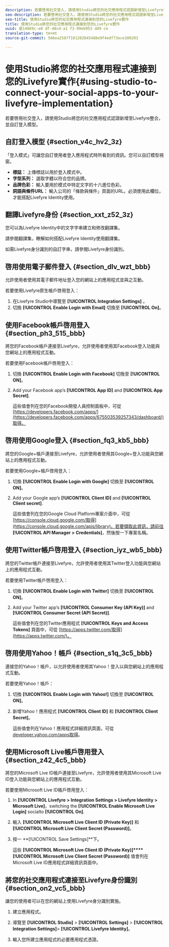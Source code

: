 ```yaml
---
description: 若要啓用社交登入，請使用Studio將您的社交應用程式認證新增至Livefyre整合，並自訂登入模型。
seo-description: 若要啓用社交登入，請使用Studio將您的社交應用程式認證新增至Livefyre整合，並自訂登入模型。
seo-title: 使用Studio將您的社交應用程式連接到您的Livefyre實作
title: 使用Studio將您的社交應用程式連接到您的Livefyre實作
uuid: 是14869c-e0 df-48cd-a1 f3-99eb953 dd9 ce
translation-type: tm+mt
source-git-commit: 566ea2587f101202045488e9f4edf73ece100293

---
```



# 使用Studio將您的社交應用程式連接到您的Livefyre實作{#using-studio-to-connect-your-social-apps-to-your-livefyre-implementation}

若要啓用社交登入，請使用Studio將您的社交應用程式認證新增至Livefyre整合，並自訂登入模型。

## 自訂登入模型 {#section_v4c_hv2_3z}

「登入模式」可讓您自訂使用者登入應用程式時所看到的資訊。您可以自訂模型視窗。

* **標誌：** 上傳標誌以用於登入模式中。
* **字型系列：** 選取字體以符合您的品牌。
* **品牌色彩：** 輸入要用於模式中特定文字的十六進位色彩。
* **詞語與條件URL：** 輸入公司的「條款與條件」頁面的URL。必須使用此欄位，才能搭配Livefyre Identity使用。

## 翻譯Livefyre身份 {#section_xxt_z52_3z}

您可以為Livefyre Identity中的文字字串建立和修改翻譯集。

請參閱翻譯集，瞭解如何搭配Livefyre Identity使用翻譯集。

如需Livefyre身分識別的自訂字串，請參閱Livefyre身份識別。

## 啓用使用電子郵件登入 {#section_dlv_wzt_bbb}

允許使用者使用其電子郵件地址登入您的網站上的應用程式並與之互動。

若要使用Livefyre原生帳戶啓用登入：

1. 在Livefyre Studio中導覽至 **[!UICONTROL Integration Settings]** 。
1. 切換 **[!UICONTROL Enable Login with Email]** 切換至 **[!UICONTROL On]**。

## 使用Facebook帳戶啓用登入 {#section_ph3_515_bbb}

將您的Facebook帳戶連接至Livefyre，允許使用者使用其Facebook登入功能與您網站上的應用程式互動。

若要使用Facebook帳戶啓用登入：

1. 切換 **[!UICONTROL Enable Login with Facebook]** 切換至 **[!UICONTROL ON]**。

1. Add your Facebook app’s **[!UICONTROL App ID]** and **[!UICONTROL App Secret]**.

   這些值會列在您的Facebook開發人員控制面板中，可從 [https://developers.facebook.com/apps/](https://developers.facebook.com/apps/675503539257343/dashboard/)取得。

## 啓用使用Google登入 {#section_fq3_kb5_bbb}

將您的Google+帳戶連接至Livefyre，允許使用者使用其Google+登入功能與您網站上的應用程式互動。

若要使用Google+帳戶啓用登入：

1. 切換 **[!UICONTROL Enable Login with Google]** 切換至 **[!UICONTROL ON]**。

1. Add your Google app’s **[!UICONTROL Client ID]** and **[!UICONTROL Client secret]**.

   這些值會列在您的Google Cloud Platform專案介面中，可從 [https://console.cloud.google.com/取得](https://console.cloud.google.com/apis/library)。若要擷取此資訊，請前往 **[!UICONTROL API Manager > Credentials]**，然後按一下專案名稱。

## 使用Twitter帳戶啓用登入 {#section_iyz_wb5_bbb}

將您的Twitter帳戶連接至Livefyre，允許使用者使用其Twitter登入功能與您網站上的應用程式互動。

若要使用Twitter帳戶啓用登入：

1. 切換 **[!UICONTROL Enable Login with Twitter]** 切換至 **[!UICONTROL ON]**。

1. Add your Twitter app’s **[!UICONTROL Consumer Key (API Key)]** and **[!UICONTROL Consumer Secret (API Secret)]**.

   這些值會列在您的Twitter應用程式 **[!UICONTROL Keys and Access Tokens]** 頁面中，可從 [https://apps.twitter.com/取得](https://apps.twitter.com/)。

## 啓用使用Yahoo！帳戶 {#section_s1q_3c5_bbb}

連接您的Yahoo！帳戶，以允許使用者使用其Yahoo！登入以與您網站上的應用程式互動。

若要使用Yahoo！帳戶：

1. 切換 **[!UICONTROL Enable Login with Yahoo!]** 切換至 **[!UICONTROL ON]**。

1. 新增Yahoo！應用程式 **[!UICONTROL Client ID]** 和 **[!UICONTROL Client Secret]**。

   這些值會列在Yahoo！應用程式詳細資訊頁面，可從 [developer.yahoo.com/apps取得](https://developer.yahoo.com/apps)。

## 使用Microsoft Live帳戶啓用登入 {#section_z42_4c5_bbb}

將您的Microsoft Live ID帳戶連接至Livefyre，允許使用者使用其Microsoft Live ID登入功能與您網站上的應用程式互動。

若要使用Microsoft Live ID帳戶啓用登入：

1. In **[!UICONTROL Livefyre > Integration Settings > Livefyre Identity > Microsoft Live]**，switching the **[!UICONTROL Enable Microsoft Live Login]** socialto **[!UICONTROL On]**.

1. 輸入 **[!UICONTROL Microsoft Live Client ID (Private Key)]** 和 **[!UICONTROL Microsoft Live Client Secret (Password)]**。

1. 按一 **[!UICONTROL Save Settings]**下。

   這些 **[!UICONTROL Microsoft Live Client ID (Private Key)]****[!UICONTROL Microsoft Live Client Secret (Password)]** 值會列在Microsoft Live ID應用程式詳細資訊頁面中。

## 將您的社交應用程式連接至Livefyre身份識別 {#section_on2_vc5_bbb}

讓您的使用者可以在您的網站上使用Livefyre身分識別實施。

1. 建立應用程式。
1. 導覽至 **[!UICONTROL Studio]** > **[!UICONTROL Settings]** > **[!UICONTROL Integration Settings]**> **[!UICONTROL Livefyre Identity]**。

1. 輸入您所建立應用程式的必要應用程式憑證。